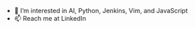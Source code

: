 - 👀 I’m interested in AI, Python, Jenkins, Vim, and JavaScript
- 📫 Reach me at LinkedIn

<!---
hllorens/hllorens is a ✨ special ✨ repository because its `README.md` (this file) appears on your GitHub profile.
You can click the Preview link to take a look at your changes.
--->
